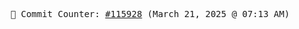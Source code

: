 <p align="center">
    <samp>
        📮 Commit Counter: <a href="https://github.com/Javascript-void0/Javascript-void0/commits/main">#115928</a> (March 21, 2025 @ 07:13 AM)
    </samp>
</p>